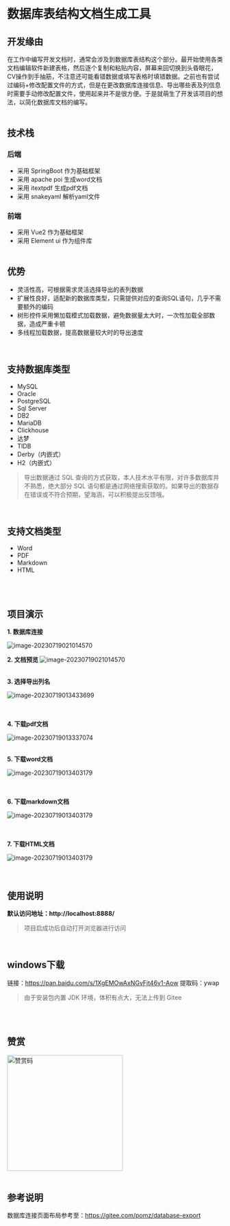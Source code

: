 # 数据库表结构文档生成工具

## 开发缘由

在工作中编写开发文档时，通常会涉及到数据库表结构这个部分。最开始使用各类文档编辑软件新建表格，然后逐个复制和粘贴内容，屏幕来回切换到头昏眼花，CV操作到手抽筋，不注意还可能看错数据或填写表格时填错数据。之前也有尝试过编码+修改配置文件的方式，但是在更改数据库连接信息、导出哪些表及列信息时需要手动修改配置文件，使用起来并不是很方便。于是就萌生了开发该项目的想法，以简化数据库文档的编写。
<br>
<br>

## 技术栈

### 后端

- 采用 SpringBoot 作为基础框架
- 采用 apache poi 生成word文档
- 采用 itextpdf 生成pdf文档
- 采用 snakeyaml 解析yaml文件

### 前端

- 采用 Vue2 作为基础框架
- 采用 Element ui 作为组件库
  <br>
  <br>

## 优势

- 灵活性高，可根据需求灵活选择导出的表列数据
- 扩展性良好，适配新的数据库类型，只需提供对应的查询SQL语句，几乎不需要额外的编码
- 树形控件采用懒加载模式加载数据，避免数据量太大时，一次性加载全部数据，造成严重卡顿
- 多线程加载数据，提高数据量较大时的导出速度

<br>

## 支持数据库类型

- MySQL
- Oracle
- PostgreSQL
- Sql Server
- DB2
- MariaDB
- Clickhouse
- 达梦
- TIDB
- Derby（内嵌式）
- H2（内嵌式）

> 导出数据通过 SQL 查询的方式获取，本人技术水平有限，对许多数据库并不熟悉，绝大部分 SQL
> 语句都是通过网络搜索获取的。如果导出的数据存在错误或不符合预期，望海涵，可以积极提出反馈哦。

<br>

## 支持文档类型

- Word
- PDF
- Markdown
- HTML

<br>
<br>

## 项目演示

**1. 数据库连接**

![image-20230719021014570](src/main/resources/static/images/数据库连接.png)

**2. 文档预览**
![image-20230719021014570](src/main/resources/static/images/文档预览.png)
<br>
<br>

**3. 选择导出列名**

![image-20230719013433699](src/main/resources/static/images/选择列名.png)  
<br>
<br>

**4. 下载pdf文档**

![image-20230719013337074](src/main/resources/static/images/pdf文档.png)
<br>
<br>

**5. 下载word文档**

![image-20230719013403179](src/main/resources/static/images/word文档.png)  
<br>
<br>

**6. 下载markdown文档**

![image-20230719013403179](src/main/resources/static/images/markdown文档.png)  
<br>
<br>

**7. 下载HTML文档**

![image-20230719013403179](src/main/resources/static/images/html文档.png)  
<br>
<br>

## 使用说明

**默认访问地址：http://localhost:8888/**
> 项目启成功后自动打开浏览器进行访问

<br>

## windows下载

链接：https://pan.baidu.com/s/1XgEMOwAxNGvFjt46v1-Aow
提取码：ywap
> 由于安装包内置 JDK 环境，体积有点大，无法上传到 Gitee

<br>
<br>

## 赞赏
<img src="src/main/resources/static/images/appreciation-code.jpg" alt="赞赏码" height="270">

<br>
<br>


## 参考说明

数据库连接页面布局参考至：https://gitee.com/pomz/database-export